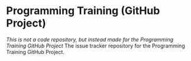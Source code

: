 # Programming Training (GitHub Project)
*This is not a code repository, but instead made for the Programming Training GitHub Project*
The issue tracker repository for the Programming Training GitHub Project.
